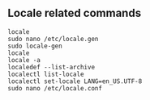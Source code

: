 ## Locale related commands
````console
locale
sudo nano /etc/locale.gen
sudo locale-gen
locale
locale -a
localedef --list-archive
localectl list-locale
localectl set-locale LANG=en_US.UTF-8
sudo nano /etc/locale.conf
````
